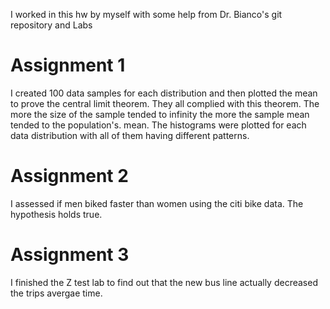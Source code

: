 I worked in this hw by myself with some help from Dr. Bianco's git repository and Labs

# Assignment 1
I created 100 data samples for each distribution and then plotted the mean to prove the central limit theorem.
They all complied with this theorem. The more the size of the sample tended to infinity the more the sample mean tended to the population's. mean.
The histograms were plotted for each data distribution with all of them having different patterns.

# Assignment 2
I assessed if men biked faster than women using the citi bike data. The hypothesis holds true.

# Assignment 3
I finished the Z test lab to find out that the new bus line actually decreased the trips avergae time.
